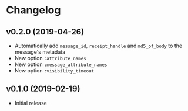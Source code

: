 # Changelog

## v0.2.0 (2019-04-26)

  * Automatically add `message_id`, `receipt_handle` and `md5_of_body` to the message's metadata
  * New option `:attribute_names`
  * New option `:message_attribute_names`
  * New option `:visibility_timeout`

## v0.1.0 (2019-02-19)

  * Initial release
